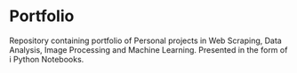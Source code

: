 # Portfolio
Repository containing portfolio of Personal projects in Web Scraping, Data Analysis, Image Processing and Machine Learning. Presented in the form of i Python Notebooks. 
